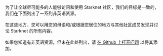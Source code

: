 为了让全球尽可能多的人能够访问和使用 Starknet 社区，我们的目标是一致的，我们在下面列出了一系列非英语资源。\
\
在这些地方，您可以用您的母语和/或根据您居住的地方与其他社区成员发现并讨论 Starknet 的所有内容。 \
\
如果您知道有非英语资源，但未在此处列出，请 [在 Github 上打开问题](https://github.com/starknet-io/starknet-website/issues) 以将其添加。